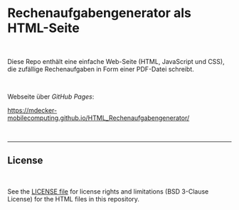 # Rechenaufgabengenerator als HTML-Seite #

<br>

Diese Repo enthält eine einfache Web-Seite (HTML, JavaScript und CSS), die zufällige Rechenaufgaben
in Form einer PDF-Datei schreibt.

<br>

Webseite über *GitHub Pages*: 

https://mdecker-mobilecomputing.github.io/HTML_Rechenaufgabengenerator/

<br>

----

## License ##

<br>

See the [LICENSE file](LICENSE.md) for license rights and limitations (BSD 3-Clause License)
for the HTML files in this repository.

<br>